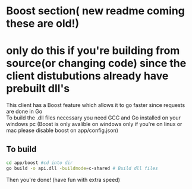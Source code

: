 # Boost section( new readme coming these are old!)
# only do this if you're building from source(or changing code) since the client distubutions already have prebuilt dll's
<p>This client has a Boost feature which allows it to go faster since requests are done in Go<br/>
To build the .dll files necessary you need GCC and Go installed on your windows pc (Boost is only avalible on windows only if you're on linux or mac please disable boost on app/config.json)
</p>

## To build

```bash
cd app/boost #cd into dir
go build -o api.dll -buildmode=c-shared # Build dll files
```
Then you're done! (have fun with extra speed)
